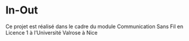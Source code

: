 # In-Out
Ce projet est réalisé dans le cadre du module Communication Sans Fil en Licence 1 à l’Université Valrose à Nice 
